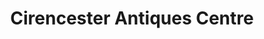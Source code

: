 ---
title: "Cirencester Antiques Centre"
url: /cirencester/cirencester-antiques-centre/
shop: Antiquitäten
---